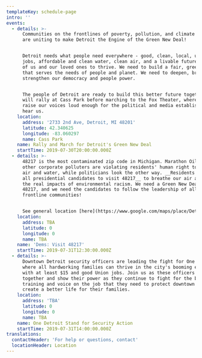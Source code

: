 ```yaml
---
templateKey: schedule-page
intro: ''
events:
  - details: >-
      Communities on the frontlines of poverty, pollution, and climate change
      are uniting to make Detroit the Engine of the Green New Deal!


      Detroit needs what people need everywhere - good, clean, local, union
      jobs, affordable and clean water, clean air, and a livable future for all
      of us and our loved ones to thrive. We need to build a fair, green economy
      that serves the needs of people and planet. We need to deepen, broaden and
      strengthen our democracy and people power. 


      The people of Detroit are ready to build this better future together. We
      will rally at Cass Park before marching to the Fox Theater, where we will
      raise our voices loud enough for the political and media establishment to
      hear us.
    location:
      address: '2733 2nd Ave, Detroit, MI 48201'
      latitude: 42.340625
      longitude: -83.060297
      name: Cass Park
    name: Rally and March for Detroit's Green New Deal
    startTime: 2019-07-30T20:00:00.000Z
  - details: >-
      48217 is the most contaminated zip code in Michigan. Marathon Oil and
      other corporate polluters are violating residents' human right to clean
      air and water, while politicians look the other way. __Residents invite
      all presidential candidates to visit 48217__ to breathe our air and see
      the real impacts of environmental racism. We need a Green New Deal for
      48217, and we need the candidates to follow the leadership of all
      frontline communities!


      See general location [here](https://www.google.com/maps/place/Detroit,+MI+48217/@42.2726676,-83.1974689,13z/data=!4m5!3m4!1s0x883b33e51c2c8907:0x8390a4c1206bc8c8!8m2!3d42.2827426!4d-83.1488186).
    location:
      address: TBA
      latitude: 0
      longitude: 0
      name: TBA
    name: 'Dems: Visit 48217'
    startTime: 2019-07-31T12:30:00.000Z
  - details: >-
      Downtown Detroit security officers are leading the fight for One Detroit
      where all hardworking families can thrive in the city's booming economy
      with at least $15 and good Union jobs. Join us as these officers come
      together and show their power as they continue to fight for the benefits,
      training and voice on the job that they need to protect downtown and
      create a better life for their families.
    location:
      address: 'TBA'
      latitude: 0
      longitude: 0
      name: TBA
    name: One Detroit Stand for Security Action
    startTime: 2019-07-31T14:00:00.000Z
translations:
  contactHeader: 'For help or questions, contact'
  locationHeader: Location
---
```



